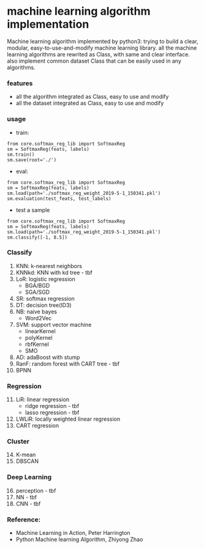 # machine learning algorithm implementation

Machine learning algorithm implemented by python3:
trying to build a clear, modular, easy-to-use-and-modify machine learning library. all the machine learning algorithms are rewrited as Class, with same and clear interface. also implement common dataset Class that can be easily used in any algorithms.

### features
- all the algorithm integrated as Class, easy to use and modify
- all the dataset integrated as Class, easy to use and modify

### usage
- train: 
```
from core.softmax_reg_lib import SoftmaxReg
sm = SoftmaxReg(feats, labels)
sm.train()
sm.save(root='./')
```
- eval:
```
from core.softmax_reg_lib import SoftmaxReg
sm = SoftmaxReg(feats, labels)
sm.load(path='./softmax_reg_weight_2019-5-1_150341.pkl')
sm.evaluation(test_feats, test_labels)
```
- test a sample
```
from core.softmax_reg_lib import SoftmaxReg
sm = SoftmaxReg(feats, labels)
sm.load(path='./softmax_reg_weight_2019-5-1_150341.pkl')
sm.classify([-1, 8.5])
```

### Classify
1. KNN: k-nearest neighbors
2. KNNkd: KNN with kd tree - tbf
3. LoR: logistic regression
    * BGA/BGD
    * SGA/SGD
4. SR: softmax regression
5. DT: decision tree(ID3)
6. NB: naive bayes
    * Word2Vec
7. SVM: support vector machine
    * linearKernel
    * polyKernel
    * rbfKernel
    * SMO
8. AD: adaBoost with stump
9. RanF: random forest with CART tree - tbf
10. BPNN

### Regression
11. LiR: linear regression
    * ridge regression - tbf
    * lasso regression - tbf
12. LWLiR: locally weighted linear regression
13. CART regression

### Cluster
14. K-mean
15. DBSCAN

### Deep Learning
16. perception - tbf
17. NN - tbf
18. CNN - tbf


### Reference:
  - Machine Learning in Action, Peter Harrington
  - Python Machine learning Algorithm, Zhiyong Zhao
  

